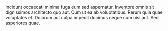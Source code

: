 Incidunt occaecati minima fuga eum sed aspernatur. Inventore omnis sit dignissimos architecto quo aut. Cum ut ea ab voluptatibus. Rerum quia quae voluptates et. Dolorum aut culpa impedit ducimus neque cum nisi aut. Sed asperiores quae.